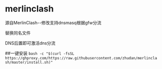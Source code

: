 # merlinclash
源自MerlinClash--修改支持dnsmasq根据gfw分流

替换同名文件

DNS后置即可激活dns分流

##一键安装
`bash -c "$(curl -fsSL https://ghproxy.com/https://raw.githubusercontent.com/zhudan/merlinclash/master/install.sh)"`
